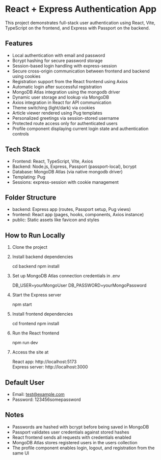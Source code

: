 # React + Express Authentication App

This project demonstrates full-stack user authentication using React, Vite, TypeScript on the frontend, and Express with Passport on the backend.

## Features

- Local authentication with email and password
- Bcrypt hashing for secure password storage
- Session-based login handling with express-session
- Secure cross-origin communication between frontend and backend using cookies
- Registration support from the React frontend using Axios
- Automatic login after successful registration
- MongoDB Atlas integration using the mongodb driver
- Dynamic user storage and lookup via MongoDB
- Axios integration in React for API communication
- Theme switching (light/dark) via cookies
- Article viewer rendered using Pug templates
- Personalized greetings via session-stored username
- Protected route access only for authenticated users
- Profile component displaying current login state and authentication controls

## Tech Stack

- Frontend: React, TypeScript, Vite, Axios
- Backend: Node.js, Express, Passport (passport-local), bcrypt
- Database: MongoDB Atlas (via native mongodb driver)
- Templating: Pug
- Sessions: express-session with cookie management

## Folder Structure

- backend: Express app (routes, Passport setup, Pug views)
- frontend: React app (pages, hooks, components, Axios instance)
- public: Static assets like favicon and styles

## How to Run Locally

1. Clone the project

2. Install backend dependencies

   cd backend
   npm install

3. Set up MongoDB Atlas connection credentials in .env

   DB_USER=yourMongoUser
   DB_PASSWORD=yourMongoPassword

4. Start the Express server

   npm start

5. Install frontend dependencies

   cd frontend
   npm install

6. Run the React frontend

   npm run dev

7. Access the site at

   React app: http://localhost:5173  
   Express server: http://localhost:3000

## Default User

- Email: test@example.com
- Password: 123456somepassword

## Notes

- Passwords are hashed with bcrypt before being saved in MongoDB
- Passport validates user credentials against stored hashes
- React frontend sends all requests with credentials enabled
- MongoDB Atlas stores registered users in the users collection
- The profile component enables login, logout, and registration from the same UI
